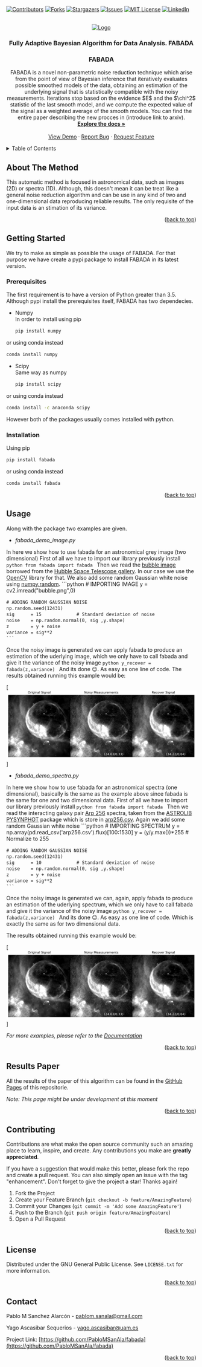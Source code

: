 <div id="top"></div>
<!--
*** Thanks for checking out the Best-README-Template. If you have a suggestion
*** that would make this better, please fork the repo and create a pull request
*** or simply open an issue with the tag "enhancement".
*** Don't forget to give the project a star!
*** Thanks again! Now go create something AMAZING! :D
-->



<!-- PROJECT SHIELDS -->
<!--
*** I'm using markdown "reference style" links for readability.
*** Reference links are enclosed in brackets [ ] instead of parentheses ( ).
*** See the bottom of this document for the declaration of the reference variables
*** for contributors-url, forks-url, etc. This is an optional, concise syntax you may use.
*** https://www.markdownguide.org/basic-syntax/#reference-style-links
-->
[![Contributors][contributors-shield]][contributors-url]
[![Forks][forks-shield]][forks-url]
[![Stargazers][stars-shield]][stars-url]
[![Issues][issues-shield]][issues-url]
[![MIT License][license-shield]][license-url]
[![LinkedIn][linkedin-shield]][linkedin-url]



<!-- PROJECT LOGO -->
<br />
<div align="center">
  <a href="https://github.com/PabloMSanAla/fabada">
    <img src="fabada-logo.svg" alt="Logo" width="80" height="80">
  </a>

<h3 align="center">Fully Adaptive Bayesian Algorithm for Data Analysis.  FABADA</h3>
<h3 align="center">FABADA</h3>

  <p align="center">
    FABADA is a novel non-parametric noise reduction technique which arise from the point of view of Bayesian inference that iteratively evaluates possible smoothed models of the data, obtaining an estimation of the underlying signal that is statistically compatible with the noisy measurements.
    Iterations stop based on the evidence $E$ and the $\chi^2$ statistic of the last smooth model, and we compute the expected value of the signal as a weighted average of the smooth models.
    You can find the entire paper describing the new procces in (introduce link to arxiv).
    <br />
    <a href="https://github.com/PabloMSanAla/fabada"><strong>Explore the docs »</strong></a>
    <br />
    <br />
    <a href="https://github.com/PabloMSanAla/fabada">View Demo</a>
    ·
    <a href="https://github.com/PabloMSanAla/fabada/issues">Report Bug</a>
    ·
    <a href="https://github.com/PabloMSanAla/fabada/issues">Request Feature</a>
  </p>
</div>



<!-- TABLE OF CONTENTS -->
<details>
  <summary>Table of Contents</summary>
  <ol>
    <li>
      <a href="#about-the-project">About The Method</a>
    </li>
    <li>
      <a href="#getting-started">Getting Started</a>
      <ul>
        <li><a href="#prerequisites">Prerequisites</a></li>
        <li><a href="#installation">Installation</a></li>
      </ul>
    </li>
    <li><a href="#usage">Usage</a></li>
    <li><a href="#usage">Results Paper</a></li>
    <li><a href="#contributing">Contributing</a></li>
    <li><a href="#usage">Cite</a></li>
    <li><a href="#license">License</a></li>
    <li><a href="#contact">Contact</a></li>
    <!-- <li><a href="#acknowledgments">Acknowledgments</a></li> -->
  </ol>
</details>



<!-- ABOUT THE PROJECT -->
## About The Method

<!-- [![Product Name Screen Shot][product-screenshot]](https://example.com) -->

This automatic method is focused in astronomical data, such as images (2D) or spectra (1D). Although, this doesn't mean it can be treat like a general noise reduction algorithm and can be use in any kind of two and one-dimensional data reproducing reliable  results. 
The only requisite of the input data is an stimation of its variance.

<p align="right">(<a href="#top">back to top</a>)</p>



<!-- GETTING STARTED -->
## Getting Started

We try to make as simple as possible the usage of FABADA. For that purpose we have create a pypi package to install FABADA in its latest version. 

### Prerequisites

The first requirement is to have a version of Python greater than 3.5.
Although pypi install the prerequisites itself, FABADA has two dependecies. 

* Numpy <br />
In order to install using pip
  ```sh
  pip install numpy
  ```
or using conda instead
  ```sh
  conda install numpy
  ```
* Scipy <br />
Same way as numpy
  ```sh
  pip install scipy
  ```
or using conda instead
  ```sh
  conda install -c anaconda scipy
  ```
However both of the packages usually comes installed with python. 

### Installation

Using pip
  ```sh
  pip install fabada
  ```
or using conda instead
  ```sh
  conda install fabada
  ```

<p align="right">(<a href="#top">back to top</a>)</p>



<!-- USAGE EXAMPLES -->
## Usage

Along with the package two examples are given. 

* _fabada_demo_image.py_ 

In here we show how to use fabada for an astronomical grey image (two dimensional)
First of all we have to import our library previously install <br />
    ```python
    from fabada import fabada
    ```
Then we read the [bubble image](https://github.com/PabloMSanAla/fabada/blob/master/examples/bubble.png) borrowed from the [Hubble Space Telescope gallery](https://www.nasa.gov/mission_pages/hubble/multimedia/index.html). In our case we use the [OpenCV](https://pypi.org/project/opencv-python/) library for that. We also add some random Gaussian white noise using [numpy.random](https://numpy.org/doc/1.16/reference/routines.random.html).
    ```python
    # IMPORTING IMAGE
    y = cv2.imread("bubble.png",0)

    # ADDING RANDOM GAUSSIAN NOISE
    np.random.seed(12431)
    sig      = 15             # Standard deviation of noise
    noise    = np.random.normal(0, sig ,y.shape)
    z        = y + noise 
    variance = sig**2
    ```
Once the noisy image is generated we can apply fabada to produce an estimation of the uderlying image, which we only have to call fabada and give it the variance of the noisy image
    ```python
    y_recover = fabada(z,variance)
    ```
And its done :wink:. As easy as one line of code. 
The results obtained running this example would be:

[![Product Name Screen Shot][image_results]]


* _fabada_demo_spectra.py_

In here we show how to use fabada for an astronomical spectra (one dimensional), basically is the same as the example above since fabada is the same for one and two dimensional data. 
First of all we have to import our library previously install 
    ```python
    from fabada import fabada
    ```
Then we read the interacting galaxy pair [Arp 256](http://simbad.u-strasbg.fr/simbad/sim-basic?Ident=arp256&submit=SIMBAD+search) spectra, taken from the [ASTROLIB PYSYNPHOT](https://github.com/spacetelescope/pysynphot) package which is store in [arp256.csv](https://github.com/PabloMSanAla/fabada/blob/master/examples/arp256.csv). Again we  add some random Gaussian white noise 
    ```python
    # IMPORTING SPECTRUM
    y = np.array(pd.read_csv('arp256.csv').flux)[100:1530]
    y = (y/y.max())*255  # Normalize to 255

    # ADDING RANDOM GAUSSIAN NOISE
    np.random.seed(12431)
    sig      = 10             # Standard deviation of noise
    noise    = np.random.normal(0, sig ,y.shape)
    z        = y + noise 
    variance = sig**2
    ```
Once the noisy image is generated we can, again, apply fabada to produce an estimation of the uderlying spectrum, which we only have to call fabada and give it the variance of the noisy image
    ```python
    y_recover = fabada(z,variance)
    ```
And its done :wink:. As easy as one line of code. 
Which is exactly the same as for two dimensional data. 

The results obtained running this example would be:

[![Product Name Screen Shot][image_results]]



_For more examples, please refer to the [Documentation](https://example.com)_

<p align="right">(<a href="#top">back to top</a>)</p>



<!-- Results Paper -->
## Results Paper

All the results of the paper of this algorithm can be found in the  [GitHub Pages](https://pablomsanala.github.io/fabada/) of this repositorie. 

_Note: This page might be under development at this moment_


<p align="right">(<a href="#top">back to top</a>)</p>



<!-- CONTRIBUTING -->
## Contributing

Contributions are what make the open source community such an amazing place to learn, inspire, and create. Any contributions you make are **greatly appreciated**.

If you have a suggestion that would make this better, please fork the repo and create a pull request. You can also simply open an issue with the tag "enhancement".
Don't forget to give the project a star! Thanks again!

1. Fork the Project
2. Create your Feature Branch (`git checkout -b feature/AmazingFeature`)
3. Commit your Changes (`git commit -m 'Add some AmazingFeature'`)
4. Push to the Branch (`git push origin feature/AmazingFeature`)
5. Open a Pull Request

<p align="right">(<a href="#top">back to top</a>)</p>



<!-- LICENSE -->
## License

Distributed under the GNU General Public License. See `LICENSE.txt` for more information.

<p align="right">(<a href="#top">back to top</a>)</p>



<!-- CONTACT -->
## Contact

Pablo M Sanchez Alarcón  - pablom.sanala@gmail.com

Yago Ascasibar Sequerios - yago.ascasibar@uam.es

Project Link: [https://github.com/PabloMSanAla/fabada](https://github.com/PabloMSanAla/fabada)

<p align="right">(<a href="#top">back to top</a>)</p>



<!-- ACKNOWLEDGMENTS 
## Acknowledgments

* []()
* []()
* []()

<p align="right">(<a href="#top">back to top</a>)</p> -->


<!-- MARKDOWN LINKS & IMAGES -->
<!-- https://www.markdownguide.org/basic-syntax/#reference-style-links -->
[contributors-shield]: https://img.shields.io/github/contributors/PabloMSanAla/fabada.svg?style=plastic&logo=appveyor
[contributors-url]: https://github.com/PabloMSanAla/fabada/graphs/contributors
[forks-shield]: https://img.shields.io/github/forks/PabloMSanAla/fabada.svg?style=for-the-badge
[forks-url]: https://github.com/PabloMSanAla/fabada/network/members
[stars-shield]: https://img.shields.io/github/stars/PabloMSanAla/fabada.svg?style=for-the-badge
[stars-url]: https://github.com/PabloMSanAla/fabada/stargazers
[issues-shield]: https://img.shields.io/github/issues/PabloMSanAla/fabada.svg?style=for-the-badge
[issues-url]: https://github.com/PabloMSanAla/fabada/issues
[license-shield]: https://img.shields.io/github/license/PabloMSanAla/fabada.svg?style=for-the-badge
[license-url]: https://github.com/PabloMSanAla/fabada/blob/master/LICENSE.txt
[linkedin-shield]: https://img.shields.io/badge/-LinkedIn-black.svg?style=for-the-badge&logo=linkedin&colorB=555
[linkedin-url]: https://linkedin.com/in/linkedin_username
[image_results]: src/images/image_results.png
[spectra_results]: src/images/spectra_results.png

